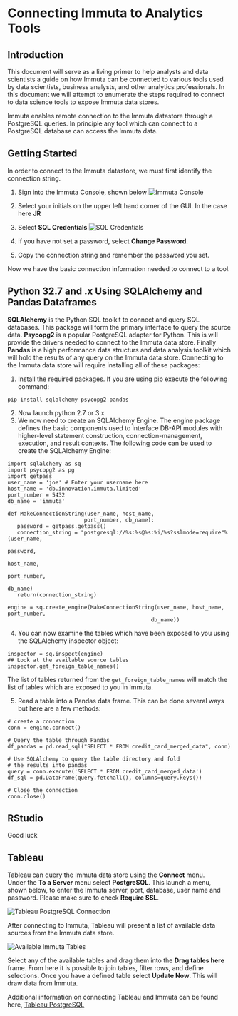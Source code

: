 # Connecting Immuta to Analytics Tools

## Introduction

This document will serve as a living primer to help analysts and data scientists a
guide on how Immuta can be connected to various tools used by data scientists,
business analysts, and other analytics professionals.  In this document we will
attempt to enumerate the steps required to connect to data science tools to
expose Immuta data stores.

Immuta enables remote connection to the Immuta datastore through a PostgreSQL queries.
In principle any tool which can connect to a PostgreSQL database can access the Immuta data.

## Getting Started
In order to connect to the Immuta datastore, we must first identify the connection string.

1. Sign into the Immuta Console, shown below
![Immuta Console](ImmutaFrontScreen.png)

2. Select your initials on the upper left hand corner of the GUI.  In the case here **JR**

3. Select **SQL Credentials**
![SQL Credentials](SQLCredentials.png)

4. If you have not set a password, select **Change Password**.  

5. Copy the connection string and remember the password you set.

Now we have the basic connection information needed to connect to a tool.

## Python 32.7 and .x Using SQLAlchemy and Pandas Dataframes

**SQLAlchemy** is the Python SQL toolkit to connect and query SQL databases.  This package
will form the primary interface to query the source data.  **Psycopg2** is a popular
PostgreSQL adapter for Python.  This is will provide the drivers needed to connect to the
Immuta data store.  Finally **Pandas** is a high performance data structurs and data
analysis toolkit which will hold the results of any query on the Immuta data store.
Connecting to the Immuta data store will require installing all of these packages:

1. Install the required packages.  If you are using pip execute the following command:

`pip install sqlalchemy psycopg2 pandas`

2. Now launch python 2.7 or 3.x
3. We now need to create an SQLAlchemy Engine.  The engine package
defines the basic components used to interface DB-API modules with
higher-level statement construction, connection-management, execution,
 and result contexts.  The following code can be used to
 create the SQLAlchemy Engine:

 ```
import sqlalchemy as sq
import psycopg2 as pg
import getpass
user_name = 'joe' # Enter your username here
host_name = 'db.innovation.immuta.limited'
port_number = 5432
db_name = 'immuta'

def MakeConnectionString(user_name, host_name,
                         port_number, db_name):
    password = getpass.getpass()
    connection_string = "postgresql://%s:%s@%s:%i/%s?sslmode=require"%(user_name,
                                                                      password,
                                                                      host_name,
                                                                      port_number,
                                                                      db_name)
    return(connection_string)

engine = sq.create_engine(MakeConnectionString(user_name, host_name, port_number,
                                              db_name))
```
4. You can now examine the tables which have been exposed to you using the
SQLAlchemy inspector object:

```
inspector = sq.inspect(engine)
## Look at the available source tables
inspector.get_foreign_table_names()
```

The list of tables returned from the ``get_foreign_table_names``
will match the list of tables which are exposed to you in Immuta.

5. Read a table into a Pandas data frame.  This can be done
several ways but here are a few methods:

```
# create a connection
conn = engine.connect()

# Query the table through Pandas
df_pandas = pd.read_sql("SELECT * FROM credit_card_merged_data", conn)

# Use SQLAlchemy to query the table directory and fold
# the results into pandas
query = conn.execute('SELECT * FROM credit_card_merged_data')
df_sql = pd.DataFrame(query.fetchall(), columns=query.keys())

# Close the connection
conn.close()
```
## RStudio

Good luck

## Tableau

Tableau can query the Immuta data store using the **Connect** menu.  
Under the **To a Server** menu select **PostgreSQL**.  This launch
a menu, shown below, to enter the Immuta server, port, database, user
name and password.  Please make sure to check **Require SSL**.

![Tableau PostgreSQL Connection](Tableau_Postgres.png)

After connecting to Immuta, Tableau will present a list of available
data sources from the Immuta data store.

![Available Immuta Tables](Tableau_Tables.png)

Select any of the available tables and drag them into the
**Drag tables here** frame.  From here it is possible to join tables,
filter rows, and define selections.  Once you have a defined
table select **Update Now**.  This will draw data from Immuta.  

Additional information on connecting Tableau and Immuta can
be found here,
[Tableau PostgreSQL](http://onlinehelp.tableau.com/current/pro/desktop/en-us/examples_postgresql.html)
